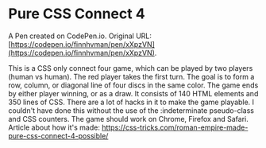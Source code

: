 # Pure CSS Connect 4

A Pen created on CodePen.io. Original URL: [https://codepen.io/finnhvman/pen/xXpzVN](https://codepen.io/finnhvman/pen/xXpzVN).

This is a CSS only connect four game, which can be played by two players (human vs human).
The red player takes the first turn. The goal is to form a row, column, or diagonal line of four discs in the same color. The game ends by either player winning, or as a draw.
It consists of 140 HTML elements and 350 lines of CSS. There are a lot of hacks in it to make the game playable. I couldn't have done this without the use of the :indeterminate pseudo-class and CSS counters.
The game should work on Chrome, Firefox and Safari.
Article about how it's made: https://css-tricks.com/roman-empire-made-pure-css-connect-4-possible/
